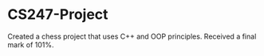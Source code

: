# CS247-Project

Created a chess project that uses C++ and OOP principles. Received a final mark of 101%.
